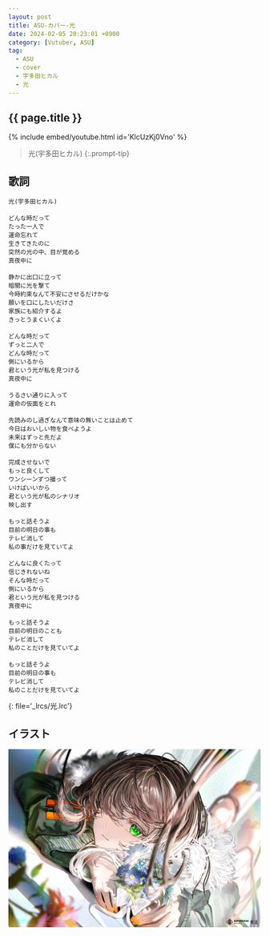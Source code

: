 ```yaml
---
layout: post
title: ASU-カバー-光
date: 2024-02-05 20:23:01 +0900
category: [Vutuber, ASU]
tag: 
  - ASU
  - cover
  - 宇多田ヒカル
  - 光
---
```


## {{ page.title }}

{% include embed/youtube.html id='KlcUzKj0Vno' %}

> 光(宇多田ヒカル)
{:.prompt-tip}

## 歌詞

```
光(宇多田ヒカル)

どんな時だって
たった一人で
運命忘れて
生きてきたのに
突然の光の中、目が覚める
真夜中に

静かに出口に立って
暗闇に光を撃て
今時約束なんて不安にさせるだけかな
願いを口にしたいだけさ
家族にも紹介するよ
きっとうまくいくよ

どんな時だって
ずっと二人で
どんな時だって
側にいるから
君という光が私を見つける
真夜中に

うるさい通りに入って
運命の仮面をとれ

先読みのし過ぎなんて意味の無いことは止めて
今日はおいしい物を食べようよ
未来はずっと先だよ
僕にも分からない

完成させないで
もっと良くして
ワンシーンずつ撮って
いけばいいから
君という光が私のシナリオ
映し出す

もっと話そうよ
目前の明日の事も
テレビ消して
私の事だけを見ていてよ

どんなに良くたって
信じきれないね
そんな時だって
側にいるから
君という光が私を見つける
真夜中に

もっと話そうよ
目前の明日のことも
テレビ消して
私のことだけを見ていてよ

もっと話そうよ
目前の明日の事も
テレビ消して
私のことだけを見ていてよ
```
{: file='_lrcs/光.lrc'}

## イラスト

![光](/assets/img/vtuber/asu/hikari-ASU.jpeg)
